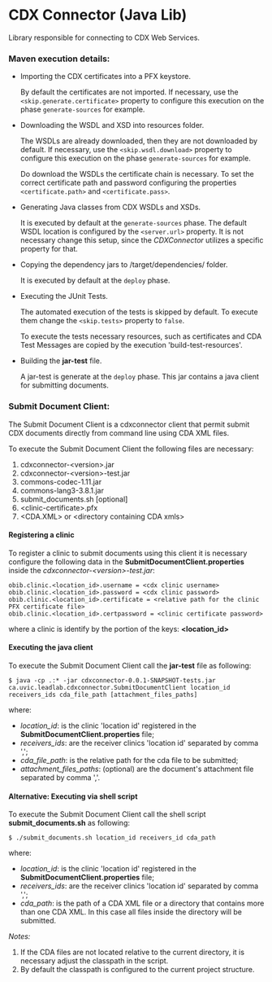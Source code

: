 # CDX Connector (Java Lib)

Library responsible for connecting to CDX Web Services.

### Maven execution details:

* Importing the CDX certificates into a PFX keystore.

  By default the certificates are not imported. If necessary, use the ```<skip.generate.certificate>``` property 
  to configure this execution on the phase ```generate-sources``` for example.
     
* Downloading the WSDL and XSD into resources folder.

  The WSDLs are already downloaded, then they are not downloaded by default. If necessary, use the 
  ```<skip.wsdl.download>``` property to configure this execution on the phase ```generate-sources``` for example.
  
  Do download the WSDLs the certificate chain is necessary. To set the correct certificate path and password 
  configuring the properties ```<certificate.path>``` and ```<certificate.pass>```. 

* Generating Java classes from CDX WSDLs and XSDs.
  
  It is executed by default at the ```generate-sources``` phase. The default WSDL location is configured by the 
  ```<server.url>``` property. It is not necessary change this setup, since the *CDXConnector* utilizes a specific 
  property for that.

* Copying the dependency jars to /target/dependencies/ folder.

  It is executed by default at the ```deploy``` phase.
  
* Executing the JUnit Tests.

  The automated execution of the tests is skipped by default. To execute them change the ```<skip.tests>``` 
  property to ```false```.
  
  To execute the tests necessary resources, such as certificates and CDA Test Messages are copied by the 
  execution 'build-test-resources'.

* Building the **jar-test** file. 

  A jar-test is generate at the ```deploy``` phase. This jar contains a java client for submitting documents.

### Submit Document Client:

The Submit Document Client is a cdxconnector client that permit submit CDX documents directly from command line
using CDA XML files.

To execute the Submit Document Client the following files are necessary: 
1. cdxconnector-\<version>.jar
2. cdxconnector-\<version>-test.jar
3. commons-codec-1.11.jar
4. commons-lang3-3.8.1.jar
5. submit_documents.sh \[optional]
6. \<clinic-certificate>.pfx
7. \<CDA.XML> or \<directory containing CDA xmls>

#### Registering a clinic

To register a clinic to submit documents using this client it is necessary configure the following data 
in the **SubmitDocumentClient.properties** inside the *cdxconnector-\<version>-test.jar*:
```
obib.clinic.<location_id>.username = <cdx clinic username>
obib.clinic.<location_id>.password = <cdx clinic password>
obib.clinic.<location_id>.certificate = <relative path for the clinic PFX certificate file>
obib.clinic.<location_id>.certpassword = <clinic certificate password>
``` 

where a clinic is identify by the portion of the keys: **<location_id>** 

#### Executing the java client

To execute the Submit Document Client call the **jar-test** file as following:

```
$ java -cp .:* -jar cdxconnector-0.0.1-SNAPSHOT-tests.jar ca.uvic.leadlab.cdxconnector.SubmitDocumentClient location_id receivers_ids cda_file_path [attachment_files_paths]
```

where:
- *location_id*: is the clinic 'location id' registered in the **SubmitDocumentClient.properties** file;
- *receivers_ids*: are the receiver clinics 'location id' separated by comma ',';
- *cda_file_path*: is the relative path for the cda file to be submitted;
- *attachment_files_paths*: (optional) are the document's attachment file separated by comma ','.

#### Alternative: Executing via shell script

To execute the Submit Document Client call the shell script **submit_documents.sh** as following:

```
$ ./submit_documents.sh location_id receivers_id cda_path
```

where:
- *location_id*: is the clinic 'location id' registered in the **SubmitDocumentClient.properties** file;
- *receivers_ids*: are the receiver clinics 'location id' separated by comma ',';
- *cda_path*: is the path of a CDA XML file or a directory that contains more than one CDA XML.
In this case all files inside the directory will be submitted.

*Notes:*
1. If the CDA files are not located relative to the current directory, it is necessary adjust the classpath in the script.
2. By default the classpath is configured to the current project structure.